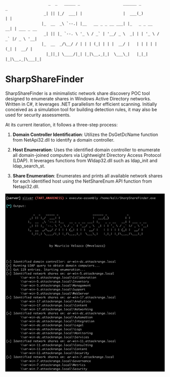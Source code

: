                        _  _   _____ _                   ______ _           _           
                     _| || |_/  ___| |                  |  ___(_)         | |          
                    |_  __  _\ `--.| |__   __ _ _ __ ___| |_   _ _ __   __| | ___ _ __ 
                     _| || |_ `--. \ '_ \ / _` | '__/ _ \  _| | | '_ \ / _` |/ _ \ '__|
                    |_  __  _/\__/ / | | | (_| | | |  __/ |   | | | | | (_| |  __/ |   
                      |_||_| \____/|_| |_|\__,_|_|  \___\_|   |_|_| |_|\__,_|\___|_|   
                                                                   


# SharpShareFinder

SharpShareFinder is a minimalistic network share discovery POC tool designed to enumerate shares in Windows Active Directory networks. Written in C#, it leverages .NET parallelism for efficient scanning. Initially conceived as a simulation tool for building detection rules, it may also be used for security assessments.

At its current iteration, it follows a three-step process:

1. **Domain Controller Identification**: Utilizes the DsGetDcName function from NetApi32.dll to identify a domain controller.

2. **Host Enumeration**: Uses the identified domain controller to enumerate all domain-joined computers via Lightweight Directory Access Protocol (LDAP). It leverages functions from Wldap32.dll such as ldap_init and ldap_search_st.
   
3. **Share Enumeration**: Enumerates and prints all available network shares for each identified host using the NetShareEnum API function from Netapi32.dll. 


![plot](./img/sharpsharefinder.png)
